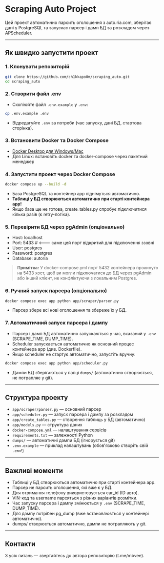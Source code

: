 # Scraping Auto Project

Цей проект автоматично парсить оголошення з auto.ria.com, зберігає дані у PostgreSQL та запускає парсер і дамп БД за розкладом через APScheduler.

---

## Як швидко запустити проект

### 1. Клонувати репозиторій
```sh
git clone https://github.com/ch1kkapo0m/scraping_auto.git
cd scraping_auto
```

### 2. Створити файл .env
- Скопіюйте файл `.env.example` у `.env`:
```sh
cp .env.example .env
```
- Відредагуйте `.env` за потреби (час запуску, дані БД, стартова сторінка).

### 3. Встановити Docker та Docker Compose
- [Docker Desktop для Windows/Mac](https://www.docker.com/products/docker-desktop/)
- Для Linux: встановіть docker та docker-compose через пакетний менеджер

### 4. Запустити проект через Docker Compose
```sh
docker compose up --build -d
```
- База PostgreSQL та контейнер app піднімуться автоматично.
- **Таблиці у БД створюються автоматично при старті контейнера app!**
- Якщо база ще не готова, create_tables.py спробує підключитися кілька разів (є retry-логіка).

### 5. Перевірити БД через pgAdmin (опціонально)
- Host: localhost
- Port: 5433  # <--- саме цей порт відкритий для підключення ззовні
- User: postgres
- Password: postgres
- Database: autoria

> **Примітка:** У docker-compose.yml порт 5432 контейнера прокинуто на 5433 хост, щоб ви могли підключатися до БД через pgAdmin або інший клієнт, не конфліктуючи з локальним Postgres.

### 6. Ручний запуск парсера (опціонально)
```sh
docker compose exec app python app/scraper/parser.py
```
- Парсер збере всі нові оголошення та збереже їх у БД.

### 7. Автоматичний запуск парсера і дампу
- Парсер і дамп БД автоматично запускаються у час, вказаний у `.env` (SCRAPE_TIME, DUMP_TIME).
- Scheduler запускається автоматично як основний процес контейнера app (див. Dockerfile).
- Якщо scheduler не стартує автоматично, запустіть вручну:
```sh
docker compose exec app python app/scheduler.py
```
- Дампи БД зберігаються у папці `dumps/` (автоматично створюється, не потрапляє у git).

---

## Структура проекту
- `app/scraper/parser.py` — основний парсер
- `app/scheduler.py` — запуск парсера і дампу за розкладом
- `app/create_tables.py` — створення таблиць у БД (автоматично)
- `app/models.py` — структура даних
- `docker-compose.yml` — налаштування сервісів
- `requirements.txt` — залежності Python
- `dumps/` — автоматичні дампи БД (ігнорується git)
- `.env.example` — приклад налаштувань (обов'язково створіть свій `.env`!)

---

## Важливі моменти
- Таблиці у БД створюються автоматично при старті контейнера app.
- Парсер не парсить оголошення, які вже є у БД.
- Для отримання телефону використовується car_id (ID авто).
- VIN-код та username парсяться з різних варіантів розмітки.
- Час запуску парсера і дампу змінюється у `.env` (SCRAPE_TIME, DUMP_TIME).
- Для дампу потрібен pg_dump (вже встановлюється у контейнері автоматично).
- dumps/ створюється автоматично, дампи не потрапляють у git.

---

## Контакти
З усіх питань — звертайтесь до автора репозиторію (t.me/mbvee).
